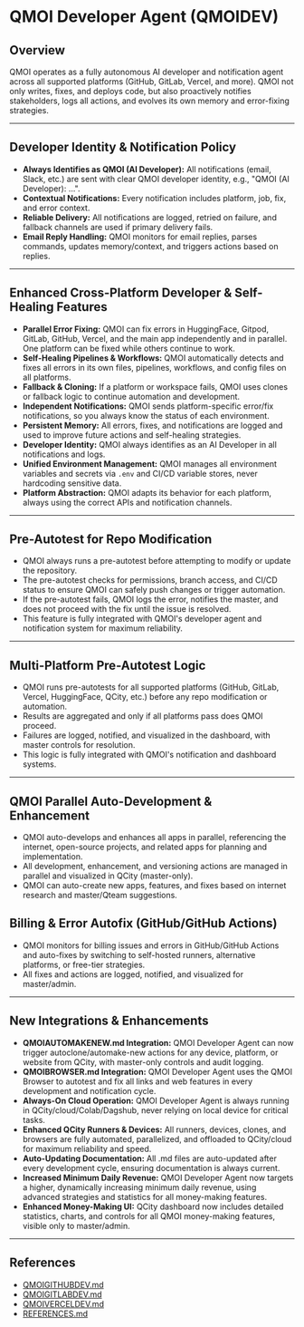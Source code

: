 # QMOI Developer Agent (QMOIDEV)

## Overview

QMOI operates as a fully autonomous AI developer and notification agent across all supported platforms (GitHub, GitLab, Vercel, and more). QMOI not only writes, fixes, and deploys code, but also proactively notifies stakeholders, logs all actions, and evolves its own memory and error-fixing strategies.

---

## Developer Identity & Notification Policy

- **Always Identifies as QMOI (AI Developer):** All notifications (email, Slack, etc.) are sent with clear QMOI developer identity, e.g., "QMOI (AI Developer): ...".
- **Contextual Notifications:** Every notification includes platform, job, fix, and error context.
- **Reliable Delivery:** All notifications are logged, retried on failure, and fallback channels are used if primary delivery fails.
- **Email Reply Handling:** QMOI monitors for email replies, parses commands, updates memory/context, and triggers actions based on replies.

---

## Enhanced Cross-Platform Developer & Self-Healing Features

- **Parallel Error Fixing:** QMOI can fix errors in HuggingFace, Gitpod, GitLab, GitHub, Vercel, and the main app independently and in parallel. One platform can be fixed while others continue to work.
- **Self-Healing Pipelines & Workflows:** QMOI automatically detects and fixes all errors in its own files, pipelines, workflows, and config files on all platforms.
- **Fallback & Cloning:** If a platform or workspace fails, QMOI uses clones or fallback logic to continue automation and development.
- **Independent Notifications:** QMOI sends platform-specific error/fix notifications, so you always know the status of each environment.
- **Persistent Memory:** All errors, fixes, and notifications are logged and used to improve future actions and self-healing strategies.
- **Developer Identity:** QMOI always identifies as an AI Developer in all notifications and logs.
- **Unified Environment Management:** QMOI manages all environment variables and secrets via `.env` and CI/CD variable stores, never hardcoding sensitive data.
- **Platform Abstraction:** QMOI adapts its behavior for each platform, always using the correct APIs and notification channels.

---

## Pre-Autotest for Repo Modification

- QMOI always runs a pre-autotest before attempting to modify or update the repository.
- The pre-autotest checks for permissions, branch access, and CI/CD status to ensure QMOI can safely push changes or trigger automation.
- If the pre-autotest fails, QMOI logs the error, notifies the master, and does not proceed with the fix until the issue is resolved.
- This feature is fully integrated with QMOI's developer agent and notification system for maximum reliability.

---

## Multi-Platform Pre-Autotest Logic

- QMOI runs pre-autotests for all supported platforms (GitHub, GitLab, Vercel, HuggingFace, QCity, etc.) before any repo modification or automation.
- Results are aggregated and only if all platforms pass does QMOI proceed.
- Failures are logged, notified, and visualized in the dashboard, with master controls for resolution.
- This logic is fully integrated with QMOI's notification and dashboard systems.

---

## QMOI Parallel Auto-Development & Enhancement

- QMOI auto-develops and enhances all apps in parallel, referencing the internet, open-source projects, and related apps for planning and implementation.
- All development, enhancement, and versioning actions are managed in parallel and visualized in QCity (master-only).
- QMOI can auto-create new apps, features, and fixes based on internet research and master/Qteam suggestions.

## Billing & Error Autofix (GitHub/GitHub Actions)

- QMOI monitors for billing issues and errors in GitHub/GitHub Actions and auto-fixes by switching to self-hosted runners, alternative platforms, or free-tier strategies.
- All fixes and actions are logged, notified, and visualized for master/admin.

---

## New Integrations & Enhancements

- **QMOIAUTOMAKENEW.md Integration:** QMOI Developer Agent can now trigger autoclone/automake-new actions for any device, platform, or website from QCity, with master-only controls and audit logging.
- **QMOIBROWSER.md Integration:** QMOI Developer Agent uses the QMOI Browser to autotest and fix all links and web features in every development and notification cycle.
- **Always-On Cloud Operation:** QMOI Developer Agent is always running in QCity/cloud/Colab/Dagshub, never relying on local device for critical tasks.
- **Enhanced QCity Runners & Devices:** All runners, devices, clones, and browsers are fully automated, parallelized, and offloaded to QCity/cloud for maximum reliability and speed.
- **Auto-Updating Documentation:** All .md files are auto-updated after every development cycle, ensuring documentation is always current.
- **Increased Minimum Daily Revenue:** QMOI Developer Agent now targets a higher, dynamically increasing minimum daily revenue, using advanced strategies and statistics for all money-making features.
- **Enhanced Money-Making UI:** QCity dashboard now includes detailed statistics, charts, and controls for all QMOI money-making features, visible only to master/admin.

---

## References

- [QMOIGITHUBDEV.md](./QMOIGITHUBDEV.md)
- [QMOIGITLABDEV.md](./QMOIGITLABDEV.md)
- [QMOIVERCELDEV.md](./QMOIVERCELDEV.md)
- [REFERENCES.md](./REFERENCES.md)
